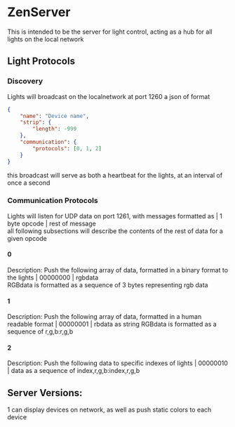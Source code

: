 # ZenServer

This is intended to be the server for light control, acting as a hub for all lights on the local network

## Light Protocols
### Discovery
Lights will broadcast on the localnetwork at port 1260 a json of format
```json
{
    "name": "Device name",
    "strip": {
        "length": -999
    },
    "communication": {
        "protocols": [0, 1, 2]
    }
}
```
this broadcast will serve as both a heartbeat for the lights, at an interval of once a second

### Communication Protocols
Lights will listen for UDP data on port 1261, with messages formatted as | 1 byte opcode | rest of message  
all following subsections will describe the contents of the rest of data for a given opcode
#### 0
Description: Push the following array of data, formatted in a binary format to the lights
| 00000000 | rgbdata  
RGBdata is formatted as a sequence of 3 bytes representing rgb data
#### 1
Description: Push the following array of data, formatted in a human readable format
| 00000001 | rbdata as string
RGBdata is formatted as a sequence of r,g,b:r,g,b
#### 2
Description: Push the following data to specific indexes of lights
| 00000010 | data as a sequence of index,r,g,b:index,r,g,b

## Server Versions:
1 can display devices on network, as well as push static colors to each device